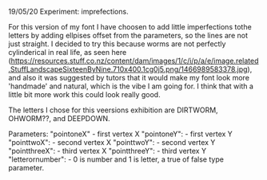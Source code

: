 19/05/20
Experiment: imprefections.

For this version of my font I have choosen to add little imperfections tothe letters by adding ellpises offset from the parameters, so the lines are not just straight. I decided to try this because worms are not perfectly cylinderical in real life, as seen here (https://resources.stuff.co.nz/content/dam/images/1/c/i/p/a/e/image.related.StuffLandscapeSixteenByNine.710x400.1cg0j5.png/1466989583378.jpg), and also it was suggested by tutors that it would make my font look more 'handmade' and natural, which is the vibe I am going for. I think that with a little bit more work this could look really good. 

The letters I chose for this veersions exhibition are DIRTWORM, OHWORM??, and DEEPDOWN. 

Parameters:
  "pointoneX" - first vertex X
  "pointoneY": - first vertex Y
  "pointtwoX": - second vertex X
  "pointtwoY": - second vertex Y
  "pointthreeX": - third vertex X
  "pointthreeY": - third vertex Y
  "letterornumber": - 0 is number and 1 is letter, a true of false type parameter.

